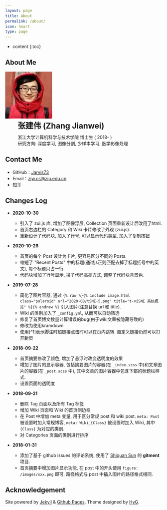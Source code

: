 ```yaml
---
layout: page
title: About
permalink: /about/
icon: heart
type: page
---
```


* content
{:toc}


## About Me

<div style="width:150px; height:auto; float:left; display:inline">
<img src="/images/misc/me.png">
</div>
<div style="width: auto; height:auto; float:left; display:inline; padding-left: 40px">
<div style="font-size: 25px; padding-bottom: 10px"><strong>张建伟 (Zhang Jianwei)</strong><br /></div>
浙江大学计算机科学与技术学院 博士生 ( 2018- )<br />
研究方向: 深度学习, 图像分割, 少样本学习, 医学影像处理<br />
</div>
<div style="clear:both"></div> 

## Contact Me

* GitHub：[Jarvis73](https://github.com/Jarvis73)
* Email：<a href = "mailto:zjw.cs@zju.edu.cn">zjw.cs@zju.edu.cn</a>
* [知乎](https://www.zhihu.com/people/lin-xi-1-1)

## Changes Log

* **2020-10-30**
  * 引入了 zui.js 库, 增加了图像浮层, Collection 页面重新设计后改用了html.
  * 首页右边栏的 Category 和 Wiki 卡片修改了外观 (zui.js).
  * 重新设计了代码块, 加入了行号, 可以显示代码类型, 加入了复制按钮

* **2020-10-26**
  * 首页的每个 Post 设计为卡片, 更容易区分不同的 Posts. 
  * 缩短了 "Recent Posts" 中的标题(通过js正则匹配去掉了标题括号中的英文), 每个标题只占一行.
  * 代码块增加了行号显示, 换了代码高亮方式, 调整了代码块背景色.

* **2019-07-28**
  * 简化了图片容器, 通过 `{% raw %}{% include image.html class="polaroid" url="2020-08/tSNE-5.png" title="t-viSNE 系统概览" %}{% endraw %}` 引入图片(注意替换 url 和 title).
  * Wiki 的类别加入了 `_config.yml`, 从而可以自动筛选
  * 修复了首页博文数量计算错误的bug(由于wiki文章被隐藏导致的)
  * 修改为使用kramdown
  * 使用[^1]表示脚注时超链接点击时可以在页内跳转. 自定义链接仍然可以打开新页

* **2018-09-22**
  * 首页摘要修改了颜色, 增加了悬浮时改变透明度的效果
  * 增加了图片的显示容器, 包括摘要图片的容器(在 `_index.scss` 中)和文章图片的容器(在 `_post.scss` 中), 其中文章的图片容器中包含下部的标题栏样式.
  * 设置页面的透明度

* **2018-09-21** 
  * 删除 Tag 页面以及所有 Tag 标签
  * 增加 Wiki 页面和 Wiki 的首页侧边栏
  * 在 Post 中增加 meta 变量, 用于区分常规 post 和 wiki post. `meta: Post` 被设置时加入常规博客, `meta: Wiki_{Class}` 被设置时加入 Wiki, 其中 `{Class}` 为对应的类别.
  * 对 Categories 页面的类别进行排序

* **2018-01-31** 
  * 添加了基于 github issues 的评论系统, 使用了 [Shiquan Sun](https://github.com/imsun/gitment) 的 **gitment** 项目.
  * 首页摘要中增加图片显示功能, 在 post 中的开头使用 `figure: /images/xxx.png` 即可, 路径格式与 post 中插入图片的路径格式相同.

## Acknowledgement
<p class="power">
    <span>
        Site powered by <a href="https://jekyllrb.com/">Jekyll</a> & <a href="https://pages.github.com/">Github Pages</a>.
    </span>
    <span>
        Theme designed by <a href="https://github.com/Gaohaoyang">HyG</a>.
    </span>
</p>
